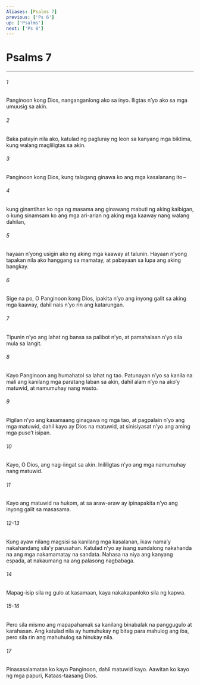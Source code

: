 ```yaml
---
Aliases: [Psalms 7]
previous: ['Ps 6']
up: ['Psalms']
next: ['Ps 8']
---
```

# Psalms 7

***


###### 1 


Panginoon kong Dios, nanganganlong ako sa inyo. Iligtas nʼyo ako sa mga umuusig sa akin. 


###### 2 


Baka patayin nila ako, katulad ng pagluray ng leon sa kanyang mga biktima, kung walang magliligtas sa akin. 


###### 3 


Panginoon kong Dios, kung talagang ginawa ko ang mga kasalanang ito – 


###### 4 


kung ginantihan ko nga ng masama ang ginawang mabuti ng aking kaibigan, o kung sinamsam ko ang mga ari-arian ng aking mga kaaway nang walang dahilan, 


###### 5 


hayaan nʼyong usigin ako ng aking mga kaaway at talunin. Hayaan nʼyong tapakan nila ako hanggang sa mamatay, at pabayaan sa lupa ang aking bangkay. 


###### 6 


Sige na po, O Panginoon kong Dios, ipakita nʼyo ang inyong galit sa aking mga kaaway, dahil nais nʼyo rin ang katarungan. 


###### 7 


Tipunin nʼyo ang lahat ng bansa sa palibot nʼyo, at pamahalaan nʼyo sila mula sa langit. 


###### 8 


Kayo Panginoon ang humahatol sa lahat ng tao. Patunayan nʼyo sa kanila na mali ang kanilang mga paratang laban sa akin, dahil alam nʼyo na akoʼy matuwid, at namumuhay nang wasto. 


###### 9 


Pigilan nʼyo ang kasamaang ginagawa ng mga tao, at pagpalain nʼyo ang mga matuwid, dahil kayo ay Dios na matuwid, at sinisiyasat nʼyo ang aming mga pusoʼt isipan. 


###### 10 


Kayo, O Dios, ang nag-iingat sa akin. Inililigtas nʼyo ang mga namumuhay nang matuwid. 


###### 11 


Kayo ang matuwid na hukom, at sa araw-araw ay ipinapakita nʼyo ang inyong galit sa masasama.

###### 12-13

Kung ayaw nilang magsisi sa kanilang mga kasalanan, ikaw namaʼy nakahandang silaʼy parusahan. Katulad nʼyo ay isang sundalong nakahanda na ang mga nakamamatay na sandata. Nahasa na niya ang kanyang espada, at nakaumang na ang palasong nagbabaga. 


###### 14 


Mapag-isip sila ng gulo at kasamaan, kaya nakakapanloko sila ng kapwa.

###### 15-16

Pero sila mismo ang mapapahamak sa kanilang binabalak na panggugulo at karahasan. Ang katulad nila ay humuhukay ng bitag para mahulog ang iba, pero sila rin ang mahuhulog sa hinukay nila. 


###### 17 


Pinasasalamatan ko kayo Panginoon, dahil matuwid kayo. Aawitan ko kayo ng mga papuri, Kataas-taasang Dios.
